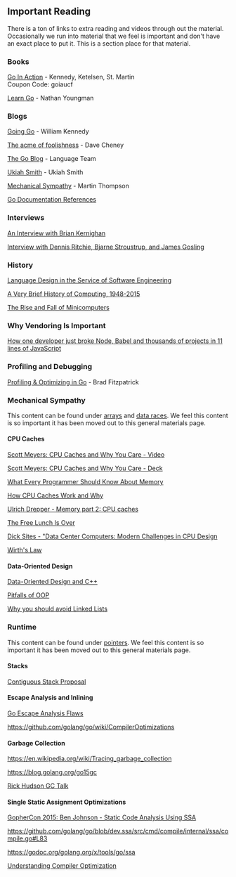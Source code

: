 ## Important Reading

There is a ton of links to extra reading and videos through out the material. Occasionally we run into material that we feel is important and don't have an exact place to put it. This is a section place for that material.

### Books

[Go In Action](https://www.manning.com/books/go-in-action) - Kennedy, Ketelsen, St. Martin  
Coupon Code: goiaucf

[Learn Go](https://www.manning.com/books/learn-go) - Nathan Youngman

### Blogs

[Going Go](http://www.goinggo.net) - William Kennedy

[The acme of foolishness](http://dave.cheney.net) - Dave Cheney

[The Go Blog](https://blog.golang.org) - Language Team

[Ukiah Smith](https://ukiahsmith.com) - Ukiah Smith

[Mechanical Sympathy](http://mechanical-sympathy.blogspot.com) - Martin Thompson

[Go Documentation References](https://golang.org/doc/#references)

### Interviews

[An Interview with Brian Kernighan](http://www.cs.cmu.edu/~mihaib/kernighan-interview/index.html)

[Interview with Dennis Ritchie, Bjarne Stroustrup, and James Gosling](http://www.gotw.ca/publications/c_family_interview.htm)

### History

[Language Design in the Service of Software Engineering](https://talks.golang.org/2012/splash.article)

[A Very Brief History of Computing, 1948-2015](http://www.gresham.ac.uk/lectures-and-events/a-very-brief-history-of-computing-1948-2015)

[The Rise and Fall of Minicomputers](http://ethw.org/Rise_and_Fall_of_Minicomputers)

### Why Vendoring Is Important

[How one developer just broke Node, Babel and thousands of projects in 11 lines of JavaScript](http://www.theregister.co.uk/2016/03/23/npm_left_pad_chaos)

### Profiling and Debugging

[Profiling & Optimizing in Go](https://www.youtube.com/watch?v=xxDZuPEgbBU) - Brad Fitzpatrick

### Mechanical Sympathy

This content can be found under [arrays](../topics/arrays) and [data races](../topics/data_race). We feel this content is so important it has been moved out to this general materials page.

#### CPU Caches

[Scott Meyers: CPU Caches and Why You Care - Video](https://www.youtube.com/watch?v=WDIkqP4JbkE)

[Scott Meyers: CPU Caches and Why You Care - Deck](http://www.aristeia.com/TalkNotes/codedive-CPUCachesHandouts.pdf)

[What Every Programmer Should Know About Memory](http://www.akkadia.org/drepper/cpumemory.pdf)

[How CPU Caches Work and Why](http://www.extremetech.com/extreme/188776-how-l1-and-l2-cpu-caches-work-and-why-theyre-an-essential-part-of-modern-chips)

[Ulrich Drepper - Memory part 2: CPU caches](http://lwn.net/Articles/252125)

[The Free Lunch Is Over](http://www.gotw.ca/publications/concurrency-ddj.htm)

[Dick Sites - "Data Center Computers: Modern Challenges in CPU Design](https://m.youtube.com/watch?feature=youtu.be&v=QBu2Ae8-8LM)

[Wirth's Law](https://en.wikipedia.org/wiki/Wirth%27s_law)

#### Data-Oriented Design

[Data-Oriented Design and C++](https://www.youtube.com/watch?v=rX0ItVEVjHc)

[Pitfalls of OOP](http://harmful.cat-v.org/software/OO_programming/_pdf/Pitfalls_of_Object_Oriented_Programming_GCAP_09.pdf)

[Why you should avoid Linked Lists](https://www.youtube.com/watch?v=YQs6IC-vgmo)

### Runtime

This content can be found under [pointers](../topics/pointers). We feel this content is so important it has been moved out to this general materials page.

#### Stacks

[Contiguous Stack Proposal](https://docs.google.com/document/d/1wAaf1rYoM4S4gtnPh0zOlGzWtrZFQ5suE8qr2sD8uWQ/pub)

#### Escape Analysis and Inlining

[Go Escape Analysis Flaws](https://docs.google.com/document/d/1CxgUBPlx9iJzkz9JWkb6tIpTe5q32QDmz8l0BouG0Cw)

https://github.com/golang/go/wiki/CompilerOptimizations

#### Garbage Collection

https://en.wikipedia.org/wiki/Tracing_garbage_collection

https://blog.golang.org/go15gc

[Rick Hudson GC Talk](https://www.youtube.com/watch?v=aiv1JOfMjm0&index=16&list=PL2ntRZ1ySWBf-_z-gHCOR2N156Nw930Hm)

#### Single Static Assignment Optimizations

[GopherCon 2015: Ben Johnson - Static Code Analysis Using SSA](https://www.youtube.com/watch?v=D2-gaMvWfQY)

https://github.com/golang/go/blob/dev.ssa/src/cmd/compile/internal/ssa/compile.go#L83

https://godoc.org/golang.org/x/tools/go/ssa

[Understanding Compiler Optimization](https://www.youtube.com/watch?v=FnGCDLhaxKU)
